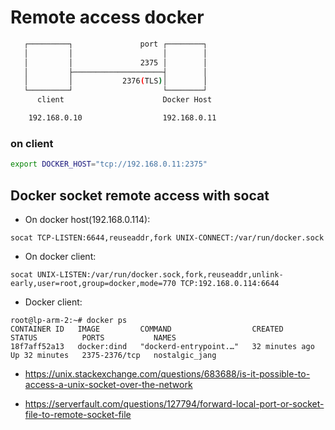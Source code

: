 # Remote access docker

```bash
   ┌─────────┐               port ┌────────┐
   │         │                    │        │
   │         │               2375 │        │
   │         ├────────────────────┤        │
   │         │           2376(TLS)│        │
   └─────────┘                    └────────┘
      client                      Docker Host

    192.168.0.10                  192.168.0.11

```

### on client
```bash
export DOCKER_HOST="tcp://192.168.0.11:2375"

```

## Docker socket remote access with socat

- On docker host(192.168.0.114):

```
socat TCP-LISTEN:6644,reuseaddr,fork UNIX-CONNECT:/var/run/docker.sock
```

- On docker client:
```
socat UNIX-LISTEN:/var/run/docker.sock,fork,reuseaddr,unlink-early,user=root,group=docker,mode=770 TCP:192.168.0.114:6644
```

- Docker client:
```
root@lp-arm-2:~# docker ps
CONTAINER ID   IMAGE         COMMAND                  CREATED          STATUS          PORTS           NAMES
18f7aff52a13   docker:dind   "dockerd-entrypoint.…"   32 minutes ago   Up 32 minutes   2375-2376/tcp   nostalgic_jang
```

- https://unix.stackexchange.com/questions/683688/is-it-possible-to-access-a-unix-socket-over-the-network

- https://serverfault.com/questions/127794/forward-local-port-or-socket-file-to-remote-socket-file